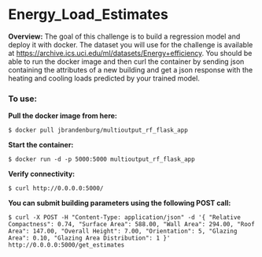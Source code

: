 # Energy_Load_Estimates

**Overview:**
The goal of this challenge is to build a regression model and deploy it with docker. 
The dataset you will use for the challenge is available at https://archive.ics.uci.edu/ml/datasets/Energy+efficiency. 
You should be able to run the docker image and then curl the container by sending json containing the 
attributes of a new building and get a json response with the heating and cooling loads 
predicted by your trained model. 

### To use:
**Pull the docker image from here:**

`$ docker pull jbrandenburg/multioutput_rf_flask_app`

**Start the container:**

`$ docker run -d -p 5000:5000 multioutput_rf_flask_app`

**Verify connectivity:**

`$ curl http://0.0.0.0:5000/`

**You can submit building parameters using the following POST call:**

`$ curl -X POST -H "Content-Type: application/json" -d '{
    "Relative Compactness": 0.74,
    "Surface Area": 588.00,
    "Wall Area": 294.00,
    "Roof Area": 147.00,
    "Overall Height": 7.00,
    "Orientation": 5,
    "Glazing Area": 0.10,
    "Glazing Area Distribution": 1
}' http://0.0.0.0:5000/get_estimates`
